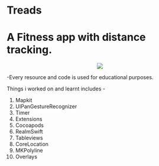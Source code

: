 # Treads
# A Fitness app with distance tracking.


<p align="center">
<img src="https://img.shields.io/badge/swift-%204%20%7C%204.2%20-blue.svg" />
</p>
-Every resource and code is used for educational purposes.

Things i worked on and learnt includes -
1. Mapkit
2. UIPanGestureRecognizer
3. Timer
4. Extensions
5. Cocoapods
6. RealmSwift
7. Tableviews
8. CoreLocation
9. MKPolyline
10. Overlays
